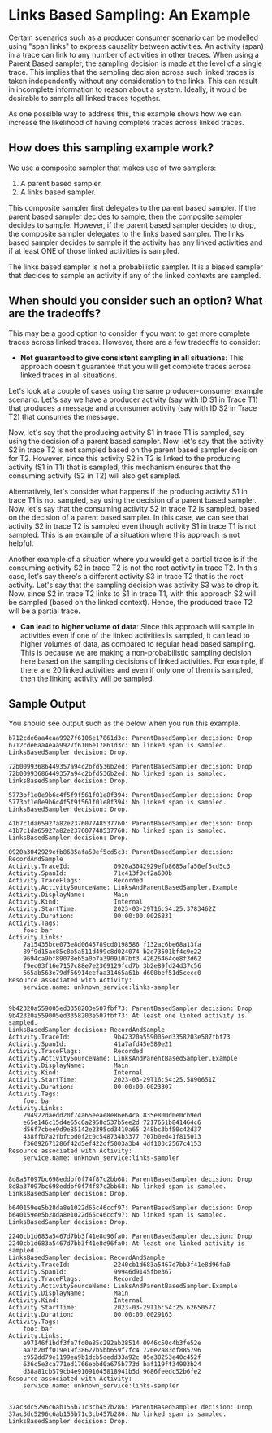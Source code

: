 # Links Based Sampling: An Example

Certain scenarios such as a producer consumer scenario can be modelled using
"span links" to express causality between activities. An activity (span) in a trace
can link to any number of activities in other traces. When using a Parent Based
sampler, the sampling decision is made at the level of a single trace. This implies
that the sampling decision across such linked traces is taken independently without
any consideration to the links. This can result in incomplete information to reason
about a system. Ideally, it would be desirable to sample all linked traces together.

As one possible way to address this, this example shows how we can increase the
likelihood of having complete traces across linked traces.

## How does this sampling example work?

We use a composite sampler that makes use of two samplers:

1. A parent based sampler.
2. A links based sampler.

This composite sampler first delegates to the parent based sampler. If the
parent based sampler decides to sample, then the composite sampler decides
to sample. However, if the parent based sampler decides to drop, the composite
sampler delegates to the links based sampler. The links based sampler decides
to sample if the activity has any linked activities and if at least ONE of those
linked activities is sampled.

The links based sampler is not a probabilistic sampler. It is a biased sampler
that decides to sample an activity if any of the linked contexts are sampled.

## When should you consider such an option?  What are the tradeoffs?

This may be a good option to consider if you want to get more complete traces
across linked traces. However, there are a few tradeoffs to consider:

- **Not guaranteed to give consistent sampling in all situations**: This
approach doesn't guarantee that you will get complete traces across linked
traces in all situations.

Let's look at a couple of cases using the same producer-consumer example
scenario. Let's say we have a producer activity (say with ID S1 in Trace T1) that
produces a message and a consumer activity (say with ID S2 in Trace T2)  that
consumes the message.

Now, let's say that the producing activity S1 in trace T1 is sampled, say using the
decision of a parent based sampler. Now, let's say that the activity S2 in trace
T2 is not sampled based on the parent based sampler decision for T2. However,
since this activity S2 in T2 is linked to the producing activity (S1 in T1) that
is sampled, this mechanism ensures that the consuming activity (S2 in T2) will
also get sampled.

Alternatively, let's consider what happens if the producing activity S1 in
trace T1 is not sampled, say using the decision of a parent based sampler.
Now, let's say that the consuming activity S2 in trace T2 is sampled, based
on the decision of a parent based sampler. In this case, we can see that
activity S2 in trace T2 is sampled even though activity S1 in trace T1 is not
sampled. This is an example of a situation where this approach is not helpful.

Another example of a situation where you would get a partial trace is if the
consuming activity S2 in trace T2 is not the root activity in trace T2. In this
case, let's say there's a different activity S3 in trace T2 that is the root
activity. Let's say that the sampling decision was activity S3 was to drop it.
Now, since S2 in trace T2 links to S1 in trace T1, with this approach S2 will
be sampled (based on the linked context). Hence, the produced trace T2 will be
a partial trace.

- **Can lead to higher volume of data**: Since this approach will sample in
activities even if one of the linked activities is sampled, it can lead to higher
volumes of data, as compared to regular head based sampling. This is because
we are making a non-probabilistic sampling decision here based on the sampling
decisions of linked activities. For example, if there are 20 linked activities and
even if only one of them is sampled, then the linking activity will be sampled.

## Sample Output

You should see output such as the below when you run this example.

```text
b712cde6aa4eaa9927f6106e17861d3c: ParentBasedSampler decision: Drop
b712cde6aa4eaa9927f6106e17861d3c: No linked span is sampled.
LinksBasedSampler decision: Drop.

72b00993686449357a94c2bfd536b2ed: ParentBasedSampler decision: Drop
72b00993686449357a94c2bfd536b2ed: No linked span is sampled.
LinksBasedSampler decision: Drop.

5773bf1e0e9b6c4f5f9f561f01e8f394: ParentBasedSampler decision: Drop
5773bf1e0e9b6c4f5f9f561f01e8f394: No linked span is sampled.
LinksBasedSampler decision: Drop.

41b7c1da65927a82e237607748537760: ParentBasedSampler decision: Drop
41b7c1da65927a82e237607748537760: No linked span is sampled.
LinksBasedSampler decision: Drop.

0920a3042929efb8685afa50ef5cd5c3: ParentBasedSampler decision: RecordAndSample
Activity.TraceId:            0920a3042929efb8685afa50ef5cd5c3
Activity.SpanId:             71c413f0cf2a600b
Activity.TraceFlags:         Recorded
Activity.ActivitySourceName: LinksAndParentBasedSampler.Example
Activity.DisplayName:        Main
Activity.Kind:               Internal
Activity.StartTime:          2023-03-29T16:54:25.3783462Z
Activity.Duration:           00:00:00.0026831
Activity.Tags:
    foo: bar
Activity.Links:
    7a15435bce073e8d0645789cd0198586 f132ac6be68a13fa
    89f9d15ae85c8b5a511d499c8d024074 b2e73501bf4c9e22
    9694ca9bf89078eb5a0b7a3909107bf3 42626464ce8f3d62
    f9ec03f16e7157c88e7e2369129fcd7b 3b2e89fd24d37c56
    665ab563e79df56914eefaa31465a61b d608bef51d5cecc0
Resource associated with Activity:
    service.name: unknown_service:links-sampler


9b42320a559005ed3358203e507fbf73: ParentBasedSampler decision: Drop
9b42320a559005ed3358203e507fbf73: At least one linked activity is sampled.
LinksBasedSampler decision: RecordAndSample
Activity.TraceId:            9b42320a559005ed3358203e507fbf73
Activity.SpanId:             41a7afd45e589e21
Activity.TraceFlags:         Recorded
Activity.ActivitySourceName: LinksAndParentBasedSampler.Example
Activity.DisplayName:        Main
Activity.Kind:               Internal
Activity.StartTime:          2023-03-29T16:54:25.5890651Z
Activity.Duration:           00:00:00.0023307
Activity.Tags:
    foo: bar
Activity.Links:
    294922daedd20f74a65eeae8e86e64ca 835e800d0e0cb9ed
    e65e146c15d4e65c0a2958d537b5ee2d 7217651b841464c6
    d56f7cbee9d9e85142e2395cd3410a65 248bc3bf50c42d37
    438ffb7a2fbfcbd0f2c0c548734b3377 707b0ed41f815013
    f36092671286f42d5ef422df5003a3b4 4df103c2567c4153
Resource associated with Activity:
    service.name: unknown_service:links-sampler


8d8a37097bc698eddbf0f74f87c2bb68: ParentBasedSampler decision: Drop
8d8a37097bc698eddbf0f74f87c2bb68: No linked span is sampled.
LinksBasedSampler decision: Drop.

b640159ee5b28da8e1022d65c46ccf97: ParentBasedSampler decision: Drop
b640159ee5b28da8e1022d65c46ccf97: No linked span is sampled.
LinksBasedSampler decision: Drop.

2240cb1d683a5467d7bb3f41e8d96fa0: ParentBasedSampler decision: Drop
2240cb1d683a5467d7bb3f41e8d96fa0: At least one linked activity is sampled.
LinksBasedSampler decision: RecordAndSample
Activity.TraceId:            2240cb1d683a5467d7bb3f41e8d96fa0
Activity.SpanId:             99946d9145fbe367
Activity.TraceFlags:         Recorded
Activity.ActivitySourceName: LinksAndParentBasedSampler.Example
Activity.DisplayName:        Main
Activity.Kind:               Internal
Activity.StartTime:          2023-03-29T16:54:25.6265057Z
Activity.Duration:           00:00:00.0029163
Activity.Tags:
    foo: bar
Activity.Links:
    e97146f1bdf3fa7fd0e85c292ab28514 0946c50c4b3fe52e
    aa7b20ff019e19f38627b5bb659f7fc4 720e2a83df885796
    c952dd79e1199ea9b1dcb5dedd33a92c 05e38253e40c452f
    636c5e3ca771ed1766ebbd0a675b773d baf119ff34903b24
    d38a81cb579cb4e91091045818941b5d 9686feedc52b6fe2
Resource associated with Activity:
    service.name: unknown_service:links-sampler


37ac3dc5296c6ab155b71c3cb457b286: ParentBasedSampler decision: Drop
37ac3dc5296c6ab155b71c3cb457b286: No linked span is sampled.
LinksBasedSampler decision: Drop.
```
